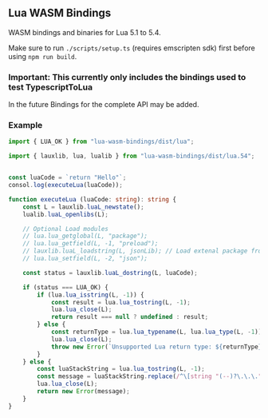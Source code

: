 ## Lua WASM Bindings

WASM bindings and binaries for Lua 5.1 to 5.4.

Make sure to run `./scripts/setup.ts` (requires emscripten sdk) first before using `npm run build`.
### Important: This currently only includes the bindings used to test TypescriptToLua

In the future Bindings for the complete API may be added.

### Example

```ts
import { LUA_OK } from "lua-wasm-bindings/dist/lua";

import { lauxlib, lua, lualib } from "lua-wasm-bindings/dist/lua.54";


const luaCode = `return "Hello"`;
consol.log(executeLua(luaCode));

function executeLua (luaCode: string): string {
    const L = lauxlib.luaL_newstate();
    lualib.luaL_openlibs(L);

    // Optional Load modules
    // lua.lua_getglobal(L, "package");
    // lua.lua_getfield(L, -1, "preload");
    // lauxlib.luaL_loadstring(L, jsonLib); // Load extenal package from string
    // lua.lua_setfield(L, -2, "json");

    const status = lauxlib.luaL_dostring(L, luaCode);

    if (status === LUA_OK) {
        if (lua.lua_isstring(L, -1)) {
            const result = lua.lua_tostring(L, -1);
            lua.lua_close(L);
            return result === null ? undefined : result;
        } else {
            const returnType = lua.lua_typename(L, lua.lua_type(L, -1));
            lua.lua_close(L);
            throw new Error(`Unsupported Lua return type: ${returnType}`);
        }
    } else {
        const luaStackString = lua.lua_tostring(L, -1);
        const message = luaStackString.replace(/^\[string "(--)?\.\.\."\]:\d+: /, "");
        lua.lua_close(L);
        return new Error(message);
    }
}
```
    